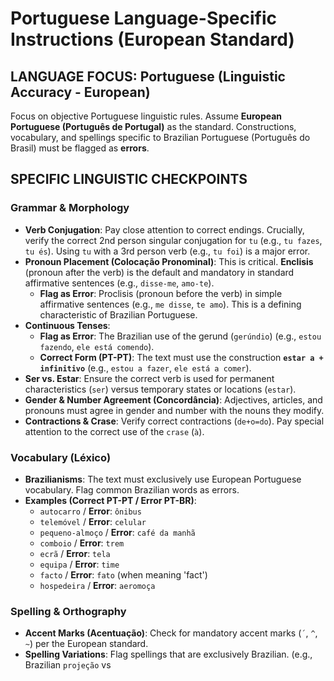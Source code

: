 # Portuguese Language-Specific Instructions (European Standard)

## LANGUAGE FOCUS: Portuguese (Linguistic Accuracy - European)

Focus on objective Portuguese linguistic rules. Assume **European Portuguese (Português de Portugal)** as the standard. Constructions, vocabulary, and spellings specific to Brazilian Portuguese (Português do Brasil) must be flagged as **errors**.

## SPECIFIC LINGUISTIC CHECKPOINTS

### Grammar & Morphology
- **Verb Conjugation**: Pay close attention to correct endings. Crucially, verify the correct 2nd person singular conjugation for `tu` (e.g., `tu fazes`, `tu és`). Using `tu` with a 3rd person verb (e.g., `tu foi`) is a major error.
- **Pronoun Placement (Colocação Pronominal)**: This is critical. **Enclisis** (pronoun after the verb) is the default and mandatory in standard affirmative sentences (e.g., `disse-me`, `amo-te`).
    - **Flag as Error**: Proclisis (pronoun before the verb) in simple affirmative sentences (e.g., `me disse`, `te amo`). This is a defining characteristic of Brazilian Portuguese.
- **Continuous Tenses**:
    - **Flag as Error**: The Brazilian use of the gerund (`gerúndio`) (e.g., `estou fazendo`, `ele está comendo`).
    - **Correct Form (PT-PT)**: The text must use the construction **`estar a + infinitivo`** (e.g., `estou a fazer`, `ele está a comer`).
- **Ser vs. Estar**: Ensure the correct verb is used for permanent characteristics (`ser`) versus temporary states or locations (`estar`).
- **Gender & Number Agreement (Concordância)**: Adjectives, articles, and pronouns must agree in gender and number with the nouns they modify.
- **Contractions & Crase**: Verify correct contractions (`de+o=do`). Pay special attention to the correct use of the `crase` (`à`).

### Vocabulary (Léxico)
- **Brazilianisms**: The text must exclusively use European Portuguese vocabulary. Flag common Brazilian words as errors.
- **Examples (Correct PT-PT / Error PT-BR)**:
    - `autocarro` / **Error**: `ônibus`
    - `telemóvel` / **Error**: `celular`
    - `pequeno-almoço` / **Error**: `café da manhã`
    - `comboio` / **Error**: `trem`
    - `ecrã` / **Error**: `tela`
    - `equipa` / **Error**: `time`
    - `facto` / **Error**: `fato` (when meaning 'fact')
    - `hospedeira` / **Error**: `aeromoça`

### Spelling & Orthography
- **Accent Marks (Acentuação)**: Check for mandatory accent marks (`´`, `^`, `~`) per the European standard.
- **Spelling Variations**: Flag spellings that are exclusively Brazilian. (e.g., Brazilian `projeção` vs